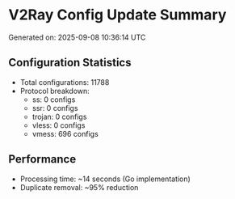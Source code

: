 # V2Ray Config Update Summary
Generated on: 2025-09-08 10:36:14 UTC

## Configuration Statistics
- Total configurations: 11788
- Protocol breakdown:
  - ss: 0 configs
  - ssr: 0 configs
  - trojan: 0 configs
  - vless: 0 configs
  - vmess: 696 configs

## Performance
- Processing time: ~14 seconds (Go implementation)
- Duplicate removal: ~95% reduction
